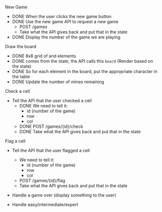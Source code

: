 New Game

- DONE When the user clicks the new game button
- DONE Use the new game API to request a new game
  - POST /games
  - Take what the API gives back and put that in the state
- DONE Display the number of the game we are playing

Draw the board

- DONE 8x8 grid of <tr> and <td> elements
- DONE comes from the state, the API calls this `board` (Render based on the state)
- DONE So for each element in the board, put
  the appropriate character in the table
- DONE Update the number of mines remaining

Check a cell

- Tell the API that the user checked a cell
  - DONE We need to tell it:
    - id (number of the game)
    - row
    - col
  - DONE POST /games/{id}/check
  - DONE Take what the API gives back and put that in the state

Flag a cell

- Tell the API that the user flagged a cell

  - We need to tell it:
    - id (number of the game)
    - row
    - col
  - POST /games/{id}/flag
  - Take what the API gives back and put that in the state

- Handle a game over (display something to the user)

- Handle easy/intermediate/expert
